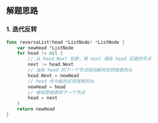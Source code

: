 <a name="KJI7y"></a>

## 解题思路

<a name="d61UJ"></a>

### 1. 迭代反转

```go
func reverseList(head *ListNode) *ListNode {
    var newHead *ListNode
    for head != nil {
        // 从 head.Next 处断，用 next 保存 head 后面的节点
        next := head.Next
        // 当前 head 的下一个节点指向新的反转链表的头
        head.Next = newHead
        // head 作为新的反转链表的头
        newHead = head
        // 继续原链表的下一个节点
        head = next
    }
    return newHead
}
```
